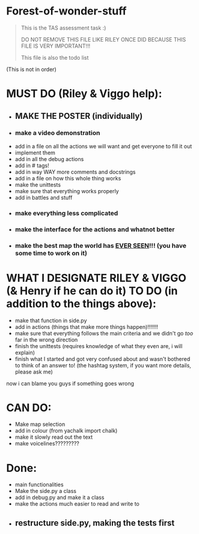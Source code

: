 # Forest-of-wonder-stuff
> This is the TAS assessment task :)
> 
> DO NOT REMOVE THIS FILE LIKE RILEY ONCE DID BECAUSE THIS FILE IS VERY IMPORTANT!!!
> 
> This file is also the todo list

(This is not in order)
# MUST DO (Riley & Viggo help):
 - ## **MAKE THE POSTER** (individually)
 - ### **make a video demonstration**
 - add in a file on all the actions we will want and get everyone to fill it out 
 - implement them
 - add in all the debug actions
 - add in # tags!
 - add in way WAY more comments and docstrings
 - add in a file on how this whole thing works
 - make the unittests
 - make sure that everything works properly
 - add in battles and stuff
 - ### **make everything less complicated**
 - ### **make the interface for the actions and whatnot better**
 - ### make the best map the world has <u>**EVER SEEN**</u>!!! (you have some time to work on it)

# WHAT I DESIGNATE RILEY & VIGGO (& Henry if he can do it) TO DO (in addition to the things above):
 - make that function in side.py
 - add in actions (things that make more things happen)!!!!!!!
 - make sure that everything follows the main criteria and we didn't go *too* far in the wrong direction
 - finish the unittests (requires knowledge of what they even are, i will explain)
 - finish what I started and got very confused about and wasn't bothered to think of an answer to! (the hashtag system, if you want more details, please ask me)

now i can blame you guys if something goes wrong

# CAN DO:
 - Make map selection
 - add in colour (from yachalk import chalk)
 - make it slowly read out the text
 - make voicelines?????????

# Done:
 - main functionalities
 - Make the side.py a class
 - add in debug.py and make it a class
 - make the actions much easier to read and write to
 - ## **restructure side.py, making the tests first**